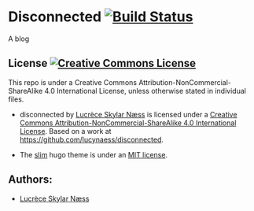# Disconnected [![Build Status](https://travis-ci.org/lucynaess/disconnected.svg?branch=master)](https://travis-ci.org/lucynaess/disconnected)
A blog

## License <a rel="license" href="http://creativecommons.org/licenses/by-nc-sa/4.0/"><img alt="Creative Commons License" style="border-width:0" src="https://i.creativecommons.org/l/by-nc-sa/4.0/88x31.png" /></a>

This repo is under a Creative Commons Attribution-NonCommercial-ShareAlike 4.0 International License, unless otherwise stated in individual files.

- <span xmlns:dct="http://purl.org/dc/terms/" property="dct:title">disconnected</span> by <a xmlns:cc="http://creativecommons.org/ns#" href="https://lucynaess.github.io/disconnected/" property="cc:attributionName" rel="cc:attributionURL">Lucrèce Skylar Næss</a> is licensed under a <a rel="license" href="http://creativecommons.org/licenses/by-nc-sa/4.0/">Creative Commons Attribution-NonCommercial-ShareAlike 4.0 International License</a>. Based on a work at <a xmlns:dct="http://purl.org/dc/terms/" href="https://github.com/lucynaess/disconnected" rel="dct:source">https://github.com/lucynaess/disconnected</a>.

- The [slim](https://github.com/zhe/hugo-theme-slim) hugo theme is under an [MIT license](https://github.com/zhe/hugo-theme-slim/blob/master/LICENSE.md).

## Authors:

- [Lucrèce Skylar Næss](https://github.com/lucynaess)
